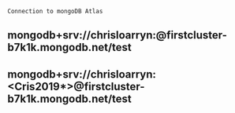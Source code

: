 `Connection to mongoDB Atlas`

## mongodb+srv://chrisloarryn:<password>@firstcluster-b7k1k.mongodb.net/test
## mongodb+srv://chrisloarryn:<Cris2019*>@firstcluster-b7k1k.mongodb.net/test